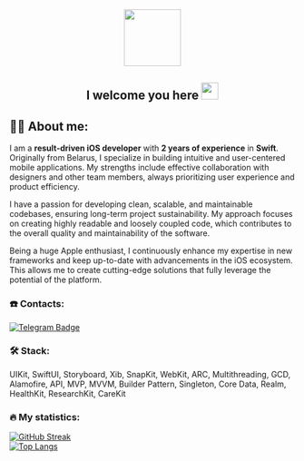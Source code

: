 <div id="header" align="center">
  <img src="https://media.giphy.com/media/gjrYDwbjnK8x36xZIO/giphy.gif" width="100"/>
</div>

<div id="badges" align="center">
  <img src="https://komarev.com/ghpvc/?username=Gleb76&style=flat-square&color=blue" alt=""/>
</div>

<h2 align="center">
  I welcome you here 
  <img src="https://media.giphy.com/media/hvRJCLFzcasrR4ia7z/giphy.gif" width="30px"/>
</h2>

## :man_technologist: About me:
I am a **result-driven iOS developer** with **2 years of experience** in **Swift**. Originally from Belarus, I specialize in building intuitive and user-centered mobile applications. My strengths include effective collaboration with designers and other team members, always prioritizing user experience and product efficiency.

I have a passion for developing clean, scalable, and maintainable codebases, ensuring long-term project sustainability. My approach focuses on creating highly readable and loosely coupled code, which contributes to the overall quality and maintainability of the software.

Being a huge Apple enthusiast, I continuously enhance my expertise in new frameworks and keep up-to-date with advancements in the iOS ecosystem. This allows me to create cutting-edge solutions that fully leverage the potential of the platform.

### :phone: Сontacts:
[![Telegram Badge](https://img.shields.io/badge/-Klyha_Gleb-blue?style=flat&logo=Telegram&logoColor=white)](https://t.me/Glebkly)

### :hammer_and_wrench: Stack:
<div>
  UIKit, SwiftUI, Storyboard, Xib, SnapKit, WebKit, ARC, Multithreading, GCD, Alamofire, API, MVP, MVVM, Builder Pattern, Singleton, Core Data, Realm, HealthKit, ResearchKit, CareKit
</div>

### :fire: My statistics:
[![GitHub Streak](http://github-readme-streak-stats.herokuapp.com?user=Gleb76&theme=dark&background=000000)](https://git.io/streak-stats)  
[![Top Langs](https://github-readme-stats.vercel.app/api/top-langs/?username=Gleb76&layout=compact&theme=vision-friendly-dark)](https://github.com/anuraghazra/github-readme-stats)
